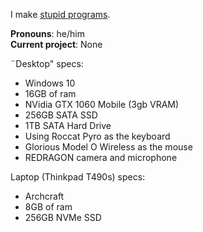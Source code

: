 I make [stupid programs](https://github.com/greysoh/random-projects).  
  
**Pronouns**: he/him  
**Current project**: None

¨Desktop" specs:
* Windows 10
* 16GB of ram
* NVidia GTX 1060 Mobile (3gb VRAM)
* 256GB SATA SSD
* 1TB SATA Hard Drive
* Using Roccat Pyro as the keyboard
* Glorious Model O Wireless as the mouse
* REDRAGON camera and microphone  
  
Laptop (Thinkpad T490s) specs:
* Archcraft
* 8GB of ram 
* 256GB NVMe SSD
